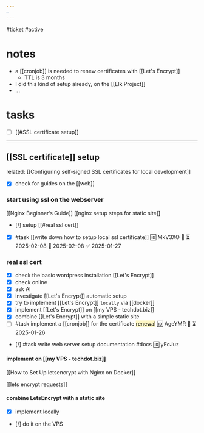 ```yaml
---
~
---
```

#ticket #active 

# notes
- a [[cronjob]] is needed to renew certificates with [[Let's Encrypt]]
	- TTL is 3 months
- I did this kind of setup already, on the [[Elk Project]]
- …
# tasks 
- [ ] [[#SSL certificate setup]]
---
## [[SSL certificate]] setup
related: [[Configuring self-signed SSL certificates for local development]]
- [x] check for guides on the [[web]]
### start using ssl on the webserver
[[Nginx Beginner’s Guide]]
[[nginx setup steps for static site]]

- [/] setup [[#real ssl cert]]
- [x] #task [[write down how to setup local ssl certificate]] 🆔 MkV3XO 🔼 ⏳ 2025-02-08 📅 2025-02-08 ✅ 2025-01-27

### real ssl cert
- [x] check the basic wordpress installation [[Let's Encrypt]]
- [x] check online
- [x] ask AI
- [x] investigate [[Let's Encrypt]] automatic setup
- [x] try to implement [[Let's Encrypt]] `locally` via [[docker]]
- [x] implement [[Let's Encrypt]] on [[my VPS - techdot.biz]]
- [x] combine [[Let's Encrypt]] with a simple static site
- [ ] #task implement a [[cronjob]] for the certificate <mark style="background: #FFF3A3A6;">renewal</mark> 🆔 AgeYMR 🔼 ⏳ 2025-01-26
- [/] #task write web server setup documentation #docs 🆔 yEcJuz

#### implement on [[my VPS - techdot.biz]]
 [[How to Set Up letsencrypt with Nginx on Docker]]

[[lets encrypt requests]]

#### combine LetsEncrypt with a static site
- [x] implement locally
- [/] do it on the VPS
